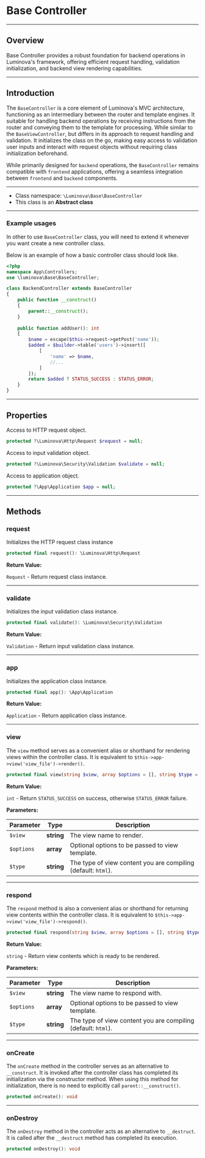 # Base Controller

***

## Overview

Base Controller provides a robust foundation for backend operations in Luminova's framework, offering efficient request handling, validation initialization, and backend view rendering capabilities.

***

## Introduction

The `BaseController` is a core element of Luminova's MVC architecture, functioning as an intermediary between the router and template engines. It suitable for handling backend operations by receiving instructions from the router and conveying them to the template for processing. While similar to the `BaseViewController`, but differs in its approach to request handling and validation. It initializes the class on the go, making easy access to validation user inputs and interact with request objects without requiring class initialization beforehand.

While primarily designed for `backend` operations, the `BaseController` remains compatible with `frontend` applications, offering a seamless integration between `frontend` and `backend` components. 

***

* Class namespace: `\Luminova\Base\BaseController`
* This class is an **Abstract class**

***

### Example usages

In other to use `BaseController` class, you will need to extend it whenever you want create a new controller class.

Below is an example of how a basic controller class should look like.

```php
<?php 
namespace App\Controllers;
use \luminova\Base\BaseController;

class BackendController extends BaseController 
{
	public function __construct()
    {
        parent::__construct();
	}
	
	public function addUser(): int 
	{
		$name = escape($this->request->getPost('name'));
		$added = $builder->table('users')->insert([
			[
				'name' => $name,
				//...
			]
		]);
		return $added ? STATUS_SUCCESS : STATUS_ERROR;
	}
}
```

***

## Properties

Access to HTTP request object.

```php
protected ?\Luminova\Http\Request $request = null;
```

Access to input validation object.

```php
protected ?\Luminova\Security\Validation $validate = null;
```

Access to application object.

```php
protected ?\App\Application $app = null;
```

***

## Methods

### request

Initializes the HTTP request class instance

```php
protected final request(): \Luminova\Http\Request
```

**Return Value:**

`Request` - Return request class instance.

***

### validate

Initializes the input validation class instance.

```php
protected final validate(): \Luminova\Security\Validation
```

**Return Value:**

`Validation` - Return input validation class instance.

***

### app

Initializes the application class instance.

```php
protected final app(): \App\Application
```

**Return Value:**

`Application` - Return application class instance.

***

### view

The `view` method serves as a convenient alias or shorthand for rendering views within the controller class. It is equivalent to `$this->app->view('view_file')->render()`.

```php
protected final view(string $view, array $options = [], string $type = 'html'): int
```

**Return Value:**

`int` - Return `STATUS_SUCCESS` on success, otherwise `STATUS_ERROR` failure.

**Parameters:**

| Parameter | Type | Description |
|-----------|------|-------------|
| `$view` | **string** | The view name to render. |
| `$options` | **array** | Optional options to be passed to view template. |
| `$type` | **string** | The type of view content you are compiling (default: `html`). |

***

### respond

The `respond` method is also a convenient alias or shorthand for returning view contents within the controller class. It is equivalent to `$this->app->view('view_file')->respond()`.

```php
protected final respond(string $view, array $options = [], string $type = 'html'): string
```

**Return Value:**

`string` - Return view contents which is ready to be rendered.

**Parameters:**

| Parameter | Type | Description |
|-----------|------|-------------|
| `$view` | **string** | The view name to respond with. |
| `$options` | **array** | Optional options to be passed to view template. |
| `$type` | **string** | The type of view content you are compiling (default: `html`). |

***

### onCreate

The `onCreate` method in the controller serves as an alternative to `__construct`. It is invoked after the controller class has completed its initialization via the constructor method. When using this method for initialization, there is no need to explicitly call `parent::__construct()`.

```php
protected onCreate(): void
```

***

### onDestroy

The `onDestroy` method in the controller acts as an alternative to `__destruct`. It is called after the `__destruct` method has completed its execution.

```php
protected onDestroy(): void
```